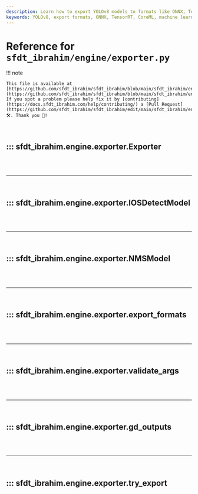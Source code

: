 ```yaml
---
description: Learn how to export YOLOv8 models to formats like ONNX, TensorRT, CoreML, and more. Optimize your exports for different platforms.
keywords: YOLOv8, export formats, ONNX, TensorRT, CoreML, machine learning model export, AI, deep learning
---
```


# Reference for `sfdt_ibrahim/engine/exporter.py`

!!! note

    This file is available at [https://github.com/sfdt_ibrahim/sfdt_ibrahim/blob/main/sfdt_ibrahim/engine/exporter.py](https://github.com/sfdt_ibrahim/sfdt_ibrahim/blob/main/sfdt_ibrahim/engine/exporter.py). If you spot a problem please help fix it by [contributing](https://docs.sfdt_ibrahim.com/help/contributing/) a [Pull Request](https://github.com/sfdt_ibrahim/sfdt_ibrahim/edit/main/sfdt_ibrahim/engine/exporter.py) 🛠️. Thank you 🙏!

<br>

## ::: sfdt_ibrahim.engine.exporter.Exporter

<br><br><hr><br>

## ::: sfdt_ibrahim.engine.exporter.IOSDetectModel

<br><br><hr><br>

## ::: sfdt_ibrahim.engine.exporter.NMSModel

<br><br><hr><br>

## ::: sfdt_ibrahim.engine.exporter.export_formats

<br><br><hr><br>

## ::: sfdt_ibrahim.engine.exporter.validate_args

<br><br><hr><br>

## ::: sfdt_ibrahim.engine.exporter.gd_outputs

<br><br><hr><br>

## ::: sfdt_ibrahim.engine.exporter.try_export

<br><br>
